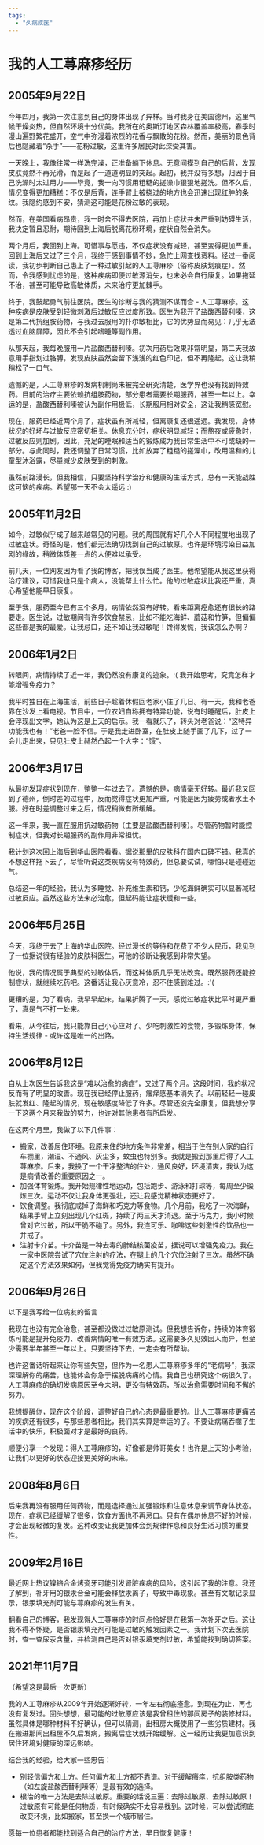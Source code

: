 ```yaml
---
tags: 
  - "久病成医"
---
```


# 我的人工荨麻疹经历

## 2005年9月22日

今年四月，我第一次注意到自己的身体出现了异样。当时我身在美国德州，这里气候干燥炎热，但自然环境十分优美。我所在的奥斯汀地区森林覆盖率极高，春季时漫山遍野繁花盛开，空气中弥漫着浓烈的花香与飘散的花粉。然而，美丽的景色背后也隐藏着“杀手”——花粉过敏，这里许多居民对此深受其害。

一天晚上，我像往常一样洗完澡，正准备躺下休息。无意间摸到自己的后背，发现皮肤竟然不再光滑，而是起了一道道明显的突起。起初，我并没有多想，归因于自己洗澡时太过用力——毕竟，我一向习惯用粗糙的搓澡巾狠狠地搓洗。但不久后，情况变得更加糟糕：不仅是后背，连手臂上被挠过的地方也会迅速出现红肿的条纹。我隐约感到不安，猜测这可能是花粉过敏的表现。

然而，在美国看病昂贵，我一时舍不得去医院，再加上症状并未严重到妨碍生活，我决定暂且忍耐，期待回到上海后脱离花粉环境，症状自然会消失。

两个月后，我回到上海。可惜事与愿违，不仅症状没有减轻，甚至变得更加严重。回到上海后又过了三个月，我终于感到事情不妙，急忙上网查找资料。经过一番阅读，我初步判断自己患上了一种过敏引起的人工荨麻疹（俗称皮肤划痕症）。然而，令我感到忧虑的是，这种疾病即便过敏源消失，也未必会自行康复。如果拖延不治，甚至可能导致高敏体质，未来治疗更加棘手。

终于，我鼓起勇气前往医院。医生的诊断与我的猜测不谋而合 - 人工荨麻疹。这种疾病是皮肤受到轻微刺激后过敏反应过度所致。医生为我开了盐酸西替利嗪，这是第二代抗组胺药物，与我过去服用的扑尔敏相比，它的优势显而易见：几乎无法透过血脑屏障，因此不会引起嗜睡等副作用。

从那天起，我每晚服用一片盐酸西替利嗪。初次用药后效果非常明显，第二天我故意用手指划过胳膊，发现皮肤虽然会留下浅浅的红色印记，但不再隆起。这让我稍稍松了一口气。

遗憾的是，人工荨麻疹的发病机制尚未被完全研究清楚，医学界也没有找到特效药。目前的治疗主要依赖抗组胺药物，部分患者需要长期服药，甚至一年以上。幸运的是，盐酸西替利嗪被认为副作用极低，长期服用相对安全，这让我稍感宽慰。

现在，服药已经近两个月了，症状虽有所减轻，但离康复还很遥远。我发现，身体状况的好坏与过敏反应密切相关。休息充分时，症状明显减轻；而熬夜或疲惫时，过敏反应则加剧。因此，充足的睡眠和适当的锻炼成为我日常生活中不可或缺的一部分。与此同时，我还调整了日常习惯，比如放弃了粗糙的搓澡巾，改用温和的儿童型沐浴露，尽量减少皮肤受到的刺激。

虽然前路漫长，但我相信，只要坚持科学治疗和健康的生活方式，总有一天能战胜这可恼的疾病。希望那一天不会太遥远 :)

## 2005年11月2日

如今，过敏似乎成了越来越常见的问题。我的周围就有好几个人不同程度地出现了过敏症状。奇怪的是，他们都无法确切找到自己的过敏原。也许是环境污染日益加剧的缘故，稍微体质差一点的人便难以承受。

前几天，一位网友因为看了我的博客，把我误当成了医生。他希望能从我这里获得治疗建议，可惜我也只是个病人，没能帮上什么忙。他的过敏症状比我还严重，真心希望他能早日康复。

至于我，服药至今已有三个多月，病情依然没有好转。看来距离痊愈还有很长的路要走。医生说，过敏期间有许多饮食禁忌，比如不能吃海鲜、蘑菇和竹笋，但偏偏这些都是我的最爱。让我忌口，还不如让我过敏呢！馋得发慌，我该怎么办啊？

## 2006年1月2日

转眼间，病情持续了近一年，我仍然没有康复的迹象。:( 我开始思考，究竟怎样才能增强免疫力？

我平时独自在上海生活，前些日子趁着休假回老家小住了几日。有一天，我和老爸靠在沙发上看电视。节目中，一位农妇自称拥有特异功能，说有时睡醒后，肚皮上会浮现出文字，她认为这是上天的启示。我一看就乐了，转头对老爸说：“这特异功能我也有！”老爸一脸不信。于是我走进卧室，在肚皮上随手画了几下，过了一会儿走出来，只见肚皮上赫然凸起一个大字：“饿”。

## 2006年3月17日

从最初发现症状到现在，整整一年过去了。遗憾的是，病情毫无好转。最近我又回到了德州，倒时差的过程中，反而觉得症状更加严重，可能是因为疲劳或者水土不服。好在时差调整过来之后，情况稍微有所缓解。

这一年来，我一直在服用抗过敏药物（主要是盐酸西替利嗪）。尽管药物暂时能控制症状，但我对长期服药的副作用非常担忧。

我计划这次回上海后到华山医院看看。据说那里的皮肤科在国内口碑不错。我真的不想这样拖下去了，尽管听说这类疾病没有特效药，但总要试试，哪怕只是碰碰运气。

总结这一年的经验，我认为多睡觉、补充维生素和钙，少吃海鲜确实可以显著减轻过敏反应。虽然这些方法未必治愈，但起码能让症状缓和一些。


## 2006年5月25日

今天，我终于去了上海的华山医院。经过漫长的等待和花费了不少人民币，我见到了一位据说很有经验的皮肤科医生。可他的诊断让我感到非常失望。

他说，我的情况属于典型的过敏体质，而这种体质几乎无法改变。既然服药还能控制症状，就继续吃药吧。这番话让我心灰意冷，忍不住感到难过。:'(

更糟的是，为了看病，我早早起床，结果折腾了一天，感觉过敏症状比平时更严重了，真是气不打一处来。

看来，从今往后，我只能靠自己小心应对了。少吃刺激性的食物，多锻炼身体，保持生活规律 - 或许这是唯一的出路。


## 2006年8月12日

自从上次医生告诉我这是“难以治愈的病症”，又过了两个月。这段时间，我的状况反而有了明显的改善。现在我已经停止服药，瘙痒感基本消失了。以前轻轻一碰皮肤就发红、隆起的情况，现在敏感度降低了许多。尽管还没完全康复，但我想分享一下这两个月来我做的努力，也许对其他患者有所启发。

在这两个月里，我做了以下几件事：

- 搬家，改善居住环境。我原来住的地方条件非常差，相当于住在别人家的自行车棚里，潮湿、不通风、灰尘多，蚊虫也特别多。我就是搬到那里后得了人工荨麻疹。后来，我换了一个干净整洁的住处，通风良好，环境清爽，我认为这是病情改善的重要原因之一。
- 加强体育锻炼。我开始规律性地运动，包括跑步、游泳和打球等，每周至少锻炼三次。运动不仅让我身体更强壮，还让我感觉精神状态更好了。
- 饮食调整。我彻底戒掉了海鲜和巧克力等食物。几个月前，我吃了一次海鲜，结果手臂上立刻出现几个红斑，持续了两三天才消退。至于巧克力，我小时候曾对它过敏，所以干脆不碰了。另外，我连可乐、咖啡这些刺激性的饮品也一并戒了。
- 注射卡介苗。卡介苗是一种去毒的肺结核菌疫苗，据说可以增强免疫力。我在一家中医院尝试了穴位注射的疗法，在腿上的几个穴位注射了三次。虽然不确定这个方法效果如何，但我觉得免疫力确实有提升。


## 2006年9月26日

以下是我写给一位病友的留言：

我现在也没有完全治愈，甚至都没做过过敏原测试。但我想告诉你，持续的体育锻炼可能是提升免疫力、改善病情的唯一有效方法。这需要多久见效因人而异，但至少需要半年甚至一年以上。只要坚持下去，一定会有所帮助。

也许这番话听起来让你有些失望，但作为一名患人工荨麻疹多年的“老病号”，我深深理解你的痛苦，也能体会你急于摆脱病痛的心情。我自己也研究这个病很久了。人工荨麻疹的确切发病原因至今未明，更没有特效药，所以治愈需要时间和不懈的努力。

我想提醒你，现在这个阶段，调整好自己的心态是最重要的。比人工荨麻疹更痛苦的疾病还有很多，与那些患者相比，我们其实算是幸运的了。不要让病痛吞噬了生活中的快乐，积极面对才是最好的良药。

顺便分享一个发现：得人工荨麻疹的，好像都是帅哥美女！也许是上天的小考验，让我们以更好的状态迎接更美好的未来。


## 2008年8月6日

后来我再没有服用任何药物，而是选择通过加强锻炼和注意休息来调节身体状态。现在，症状已经缓解了很多，饮食方面也不再忌口。只有在偶尔休息不好的时候，才会出现轻微的复发。这种改变让我更加体会到规律作息和良好生活习惯的重要性。

## 2009年2月16日

最近网上热议镍铬合金烤瓷牙可能引发肾脏疾病的风险，这引起了我的注意。我还了解到，补牙用的银汞合金可能会释放汞离子，导致中毒现象。甚至有文献记录显示，银汞填充剂可能与荨麻疹的发生有关。

翻看自己的博客，我发现得人工荨麻疹的时间点恰好是在我第一次补牙之后。这让我不得不怀疑，是否银汞填充剂可能是过敏的触发因素之一。我计划下次去医院时，查一查尿汞含量，并检测自己是否对银汞填充剂过敏，希望能找到确切答案。


## 2021年11月7日

（希望这是最后一次更新）

我的人工荨麻疹从2009年开始逐渐好转，一年左右彻底痊愈。到现在为止，再也没有复发过。回头想想，最可能的过敏原应该是我曾租住的那间房子的装修材料。虽然具体是哪种材料不好确认，但可以猜测，出租房大概使用了一些劣质建材。我在搬进那间出租屋不久后发病，搬离后症状就开始缓解。这一经历让我更加意识到居住环境对健康的深远影响。

结合我的经验，给大家一些忠告：

- 别轻信偏方和土方。任何偏方和土方都不靠谱。对于缓解瘙痒，抗组胺类药物（如左旋盐酸西替利嗪等）是最有效的选择。
- 根治的唯一方法是去除过敏原。重要的话说三遍：去除过敏原、去除过敏原！过敏原有可能是任何物质，有时候确实不太容易找到。这时候，可以尝试彻底改变环境，比如搬家，甚至换一个城市居住。

愿每一位患者都能找到适合自己的治疗方法，早日恢复健康！


